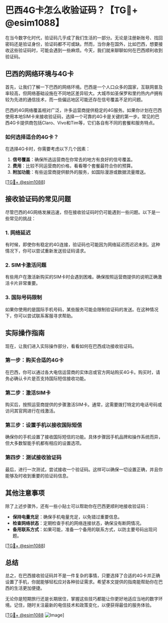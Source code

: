 # 巴西4G卡怎么收验证码？【TG💪+ @esim1088】

在当今数字化时代，验证码几乎成了我们生活的一部分。无论是注册新账号、找回密码还是验证身份，验证码都不可或缺。然而，当你身在国外，比如巴西，想要接收这些验证码时，可能会遇到一些麻烦。今天，我们就来聊聊如何在巴西顺利收到验证码。

## 巴西的网络环境与4G卡

首先，让我们了解一下巴西的网络环境。巴西是一个人口众多的国家，互联网普及率较高，但网络基础设施在不同地区差异较大。大城市如圣保罗和里约热内卢拥有较为先进的通信技术，而一些偏远地区可能还存在信号覆盖不足的问题。

巴西的4G网络覆盖相对广泛，许多运营商提供稳定的4G服务。如果你计划在巴西使用本地SIM卡来接收验证码，选择一个可靠的4G卡是关键的第一步。常见的巴西4G卡提供商包括Claro、Vivo和Tim等，它们各自有不同的套餐和服务特点。

### 如何选择适合的4G卡？

在选择4G卡时，你需要考虑以下几个因素：

1. **信号覆盖**：确保所选运营商在你常去的地方有良好的信号覆盖。
2. **费用**：比较不同运营商的价格，看看哪个套餐最符合你的预算。
3. **附加功能**：有些运营商提供额外的服务，如国际漫游或数据流量赠送。

[[TG💪+ @esim1088](https://t.me/s/esim1088)]

## 接收验证码的常见问题

尽管巴西的4G网络发展迅速，但在接收验证码时仍可能遇到一些问题。以下是一些常见的挑战：

### 1. 网络延迟

有时候，即使你有稳定的4G连接，验证码也可能因为网络延迟而迟迟未到。这种情况下，你可以尝试重新发送验证码请求。

### 2. SIM卡激活问题

有些用户在激活新购买的SIM卡时会遇到困难。确保按照运营商提供的说明正确激活卡片非常重要。

### 3. 国际号码限制

如果你使用的是国际手机号码，某些服务可能会限制验证码的发送。在这种情况下，你可以尝试联系客服寻求帮助。

## 实际操作指南

现在，让我们进入实际操作部分，看看如何在巴西成功接收验证码。

### 第一步：购买合适的4G卡

在巴西，你可以通过各大电信运营商的实体店或官方网站购买4G卡。购买时，请务必确认卡片是否支持国际短信接收功能。

### 第二步：激活SIM卡

购买后，按照运营商提供的步骤激活SIM卡。通常，这需要拨打特定的电话号码或访问其官网进行在线激活。

### 第三步：设置手机以接收国际短信

确保你的手机设置了接收国际短信的功能。具体步骤因手机品牌和操作系统而异，但大多数智能手机都有相应的设置选项。

### 第四步：测试接收验证码

最后，进行一次测试，尝试接收一个验证码。这样可以确保一切设置正确，并且你能够及时收到重要的验证码信息。

## 其他注意事项

除了上述步骤外，还有一些小贴士可以帮助你在巴西更顺利地接收验证码：

- **保持电量充足**：确保手机电量充足，以免错过重要信息。
- **检查网络状态**：定期检查手机的网络连接状态，确保没有断网情况。
- **备用联系方式**：如果可能，准备一个备用的联系方式，以防主要号码出现问题。

[[TG💪+ @esim1088](https://t.me/s/esim1088)]

## 总结

总之，在巴西接收验证码并不是一件复杂的事情，只要选择了合适的4G卡并正确设置了手机，你就能够轻松应对各种验证需求。希望本文提供的指南能帮助你在巴西的生活更加便捷。

无论你是短期旅行还是长期居住，掌握这些技巧都能让你更好地适应当地的数字环境。记住，随时关注最新的电信技术和政策变化，以便获得最佳的服务体验。

[[TG💪+ @esim1088](https://t.me/s/esim1088) ![Image](https://i.postimg.cc/4NQfJmqS/Snipaste-2025-05-13-00-14-12.png)]